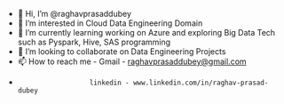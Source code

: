 - 👋 Hi, I’m @raghavprasaddubey
- 👀 I’m interested in Cloud Data Engineering Domain
- 🌱 I’m currently learning working on Azure and exploring Big Data Tech such as Pyspark, Hive, SAS programming
- 💞️ I’m looking to collaborate on Data Engineering Projects
- 📫 How to reach me  - Gmail - raghavprasaddubey@gmail.com
-                       linkedin - www.linkedin.com/in/raghav-prasad-dubey 

<!---
raghavprasaddubey/raghavprasaddubey is a ✨ special ✨ repository because its `README.md` (this file) appears on your GitHub profile.
You can click the Preview link to take a look at your changes.
--->
